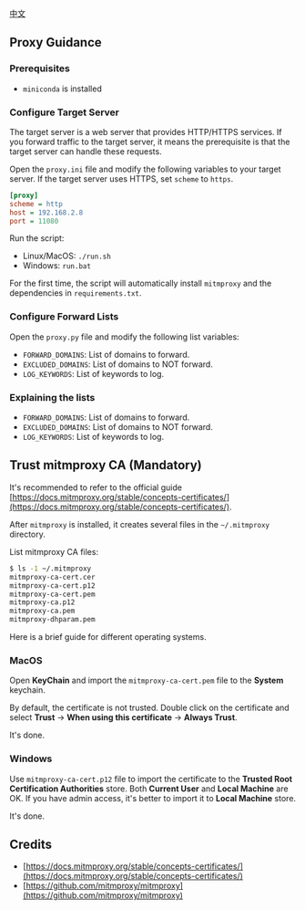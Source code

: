 [中文](README.md)

## Proxy Guidance

### Prerequisites
* `miniconda` is installed

### Configure Target Server

The target server is a web server that provides HTTP/HTTPS services. If you forward traffic to the target server, it means the prerequisite is that the target server can handle these requests.

Open the `proxy.ini` file and modify the following variables to your target server. If the target server uses HTTPS, set `scheme` to `https`.

```ini
[proxy]
scheme = http
host = 192.168.2.8
port = 11080
```

Run the script:
* Linux/MacOS: `./run.sh`
* Windows: `run.bat`

For the first time, the script will automatically install `mitmproxy` and the dependencies in `requirements.txt`.

### Configure Forward Lists

Open the `proxy.py` file and modify the following list variables:

* `FORWARD_DOMAINS`: List of domains to forward.
* `EXCLUDED_DOMAINS`: List of domains to NOT forward.
* `LOG_KEYWORDS`: List of keywords to log.

### Explaining the lists

* `FORWARD_DOMAINS`: List of domains to forward.
* `EXCLUDED_DOMAINS`: List of domains to NOT forward.
* `LOG_KEYWORDS`: List of keywords to log.

## Trust mitmproxy CA (Mandatory)

It's recommended to refer to the official guide [https://docs.mitmproxy.org/stable/concepts-certificates/](https://docs.mitmproxy.org/stable/concepts-certificates/).

After `mitmproxy` is installed, it creates several files in the `~/.mitmproxy` directory.

List mitmproxy CA files:
```bash
$ ls -1 ~/.mitmproxy 
mitmproxy-ca-cert.cer
mitmproxy-ca-cert.p12
mitmproxy-ca-cert.pem
mitmproxy-ca.p12
mitmproxy-ca.pem
mitmproxy-dhparam.pem
```

Here is a brief guide for different operating systems.

### MacOS

Open **KeyChain** and import the `mitmproxy-ca-cert.pem` file to the **System** keychain.

By default, the certificate is not trusted. Double click on the certificate and select **Trust** -> **When using this certificate** -> **Always Trust**.

It's done.

### Windows

Use `mitmproxy-ca-cert.p12` file to import the certificate to the **Trusted Root Certification Authorities** store. Both **Current User** and **Local Machine** are OK. If you have admin access, it's better to import it to **Local Machine** store.

It's done.

## Credits

* [https://docs.mitmproxy.org/stable/concepts-certificates/](https://docs.mitmproxy.org/stable/concepts-certificates/)
* [https://github.com/mitmproxy/mitmproxy](https://github.com/mitmproxy/mitmproxy)
